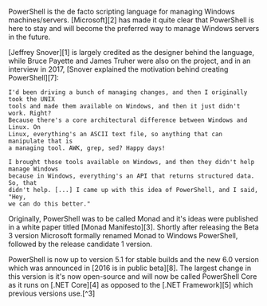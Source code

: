 PowerShell is the de facto scripting language for managing Windows machines/servers.
[Microsoft][2] has made it quite clear that PowerShell is here to stay and will become
the preferred way to manage Windows servers in the future.

[Jeffrey Snover][1] is largely credited as the designer behind the language, while
Bruce Payette and James Truher were also on the project, and in an interview in
2017, [Snover explained the motivation behind creating PowerShell][7]:

    I'd been driving a bunch of managing changes, and then I originally took the UNIX
    tools and made them available on Windows, and then it just didn't work. Right?
    Because there's a core architectural difference between Windows and Linux. On
    Linux, everything's an ASCII text file, so anything that can manipulate that is
    a managing tool. AWK, grep, sed? Happy days!

    I brought those tools available on Windows, and then they didn't help manage Windows
    because in Windows, everything's an API that returns structured data. So, that
    didn't help. [...] I came up with this idea of PowerShell, and I said, "Hey,
    we can do this better."

Originally, PowerShell was to be called Monad and it's ideas were published in a
white paper titled [Monad Manifesto][3]. Shortly after releasing the Beta 3 version
Microsoft formally renamed Monad to Windows PowerShell, followed by the release
candidate 1 version.

PowerShell is now up to version 5.1 for stable builds and the new 6.0 version
which was announced in [2016 is in public beta][8]. The largest change in this version
is it's now open-source and will now be called PowerShell Core as it runs on
[.NET Core][4] as opposed to the [.NET Framework][5] which previous versions use.[^3]
